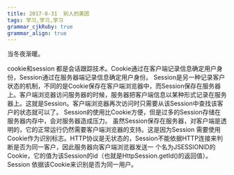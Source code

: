 ```yaml
---
title: 2017-8-31  别人的美团 
tags: 学习,学习,学习
grammar_cjkRuby: true
grammar_align: true
---
```



当冬夜渐暖。


cookie和session
都是会话跟踪技术。Cookie通过在客户端记录信息确定用户身份，Session通过在服务器端记录信息确定用户身份。
Session是另一种记录客户状态的机制，不同的是Cookie保存在客户端浏览器中，而Session保存在服务器上。客户端浏览器访问服务器的时候，服务器把客户端信息以某种形式记录在服务器上。这就是Session。客户端浏览器再次访问时只需要从该Session中查找该客户的状态就可以了。
Session的使用比Cookie方便，但是过多的Session存储在服务器内存中，会对服务器造成压力。
虽然Session保存在服务器，对客户端是透明的，它的正常运行仍然需要客户端浏览器的支持。这是因为Session 需要使用Cookie作为识别标志。HTTP协议是无状态的，Session不能依据HTTP连接来判断是否为同一客户，因此服务器向客户端浏览器发送一 个名为JSESSIONID的Cookie，它的值为该Session的id（也就是HttpSession.getId()的返回值）。Session 依据该Cookie来识别是否为同一用户。